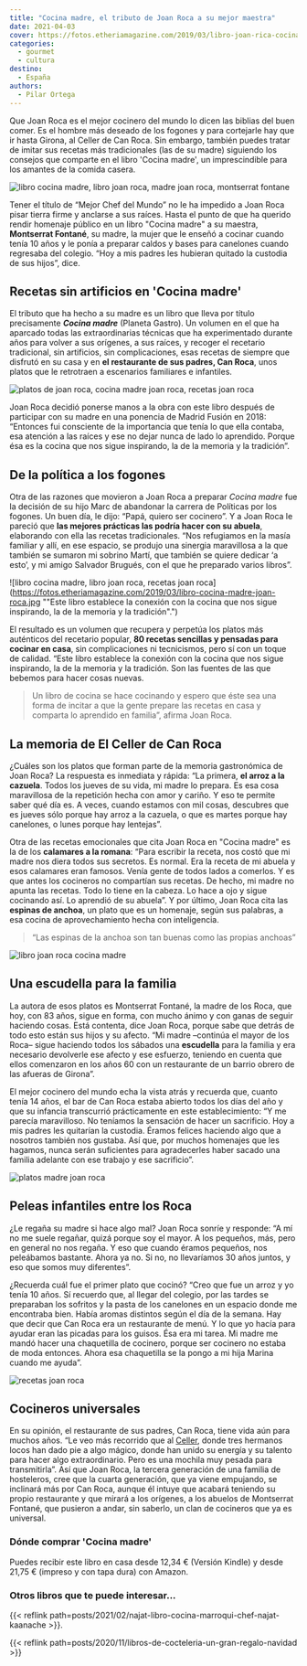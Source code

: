 ```yaml
---
title: "Cocina madre, el tributo de Joan Roca a su mejor maestra"
date: 2021-04-03
cover: https://fotos.etheriamagazine.com/2019/03/libro-joan-rica-cocina-madre.jpg
categories: 
  - gourmet
  - cultura
destino: 
  - España
authors: 
  - Pilar Ortega
---
```


Que Joan Roca es el mejor cocinero del mundo lo dicen las biblias del buen comer. Es el hombre más deseado de los fogones y para cortejarle hay que ir hasta Girona, al Celler de Can Roca. Sin embargo, también puedes tratar de imitar sus recetas más tradicionales (las de su madre) siguiendo los consejos que comparte en el libro 'Cocina madre', un imprescindible para los amantes de la comida casera.

![libro cocina madre, libro joan roca, madre joan roca, montserrat fontane](https://fotos.etheriamagazine.com/2019/03/joan-roca-su-madre.jpg "Joan Roca rinde homenaje en el libro a su madre, Montserrat Fontané.")

Tener el título de “Mejor Chef del Mundo” no le ha impedido a Joan Roca pisar tierra 
firme y anclarse a sus raíces. Hasta el punto de que ha querido rendir homenaje público 
en un libro "Cocina madre" a su maestra, **Montserrat Fontané**, su madre, la mujer que 
le enseñó a cocinar cuando tenía 10 años y le ponía a preparar caldos y bases para 
canelones cuando regresaba del colegio. “Hoy a mis padres les hubieran quitado la 
custodia de sus hijos”, dice. 

## Recetas sin artificios en 'Cocina madre'

El tributo que ha hecho a su madre es un libro que lleva por título precisamente 
_**Cocina madre**_ (Planeta Gastro). Un volumen en el que ha aparcado todas las 
extraordinarias técnicas que ha experimentado durante años para volver a sus orígenes, a 
sus raíces, y recoger el recetario tradicional, sin artificios, sin complicaciones, esas 
recetas de siempre que disfrutó en su casa y en **el restaurante de sus padres, Can 
Roca**, unos platos que le retrotraen a escenarios familiares e infantiles. 

![platos de joan roca, cocina madre joan roca, recetas joan roca](https://fotos.etheriamagazine.com/2019/03/libro-platos-joan-roca.jpg "'Arroz de la Montse con mejillones', 'Suquet de pescado' y 'Bacalao con pasas y huevo'.")

Joan Roca decidió ponerse manos a la obra con este libro después de participar con su 
madre en una ponencia de Madrid Fusión en 2018: “Entonces fui consciente de la 
importancia que tenía lo que ella contaba, esa atención a las raíces y ese no dejar 
nunca de lado lo aprendido. Porque ésa es la cocina que nos sigue inspirando, la de la 
memoria y la tradición”. 

## De la política a los fogones

Otra de las razones que movieron a Joan Roca a preparar _Cocina madre_ fue la decisión 
de su hijo Marc de abandonar la carrera de Políticas por los fogones. Un buen día, le 
dijo: “Papá, quiero ser cocinero”. Y a Joan Roca le pareció que **las mejores prácticas 
las podría hacer con su abuela**, elaborando con ella las recetas tradicionales. “Nos 
refugiamos en la masía familiar y allí, en ese espacio, se produjo una sinergia 
maravillosa a la que también se sumaron mi sobrino Martí, que también se quiere dedicar 
‘a esto’, y mi amigo Salvador Brugués, con el que he preparado varios libros”. 

![libro cocina madre, libro joan roca, recetas joan roca](https://fotos.etheriamagazine.com/2019/03/libro-cocina-madre-joan-roca.jpg ""Este libro establece la conexión con la cocina que nos sigue inspirando, la de la memoria y la tradición".")

El resultado es un volumen que recupera y perpetúa los platos más auténticos del 
recetario popular, **80 recetas sencillas y pensadas para cocinar en casa**, sin 
complicaciones ni tecnicismos, pero sí con un toque de calidad. “Este libro establece la 
conexión con la cocina que nos sigue inspirando, la de la memoria y la tradición. Son 
las fuentes de las que bebemos para hacer cosas nuevas. 

> Un libro de cocina se hace cocinando y espero que éste sea una forma de incitar a que la 
> gente prepare las recetas en casa y comparta lo aprendido en familia”, afirma Joan Roca. 

## La memoria de El Celler de Can Roca

¿Cuáles son los platos que forman parte de la memoria gastronómica de Joan Roca? La 
respuesta es inmediata y rápida: “La primera, **el arroz a la cazuela**. Todos los 
jueves de su vida, mi madre lo prepara. Es esa cosa maravillosa de la repetición hecha 
con amor y cariño. Y eso te permite saber qué día es. A veces, cuando estamos con mil 
cosas, descubres que es jueves sólo porque hay arroz a la cazuela, o que es martes 
porque hay canelones, o lunes porque hay lentejas”. 

Otra de las recetas emocionales que cita Joan Roca en "Cocina madre" es la de los 
**calamares a la romana**: “Para escribir la receta, nos costó que mi madre nos diera 
todos sus secretos. Es normal. Era la receta de mi abuela y esos calamares eran famosos. 
Venía gente de todos lados a comerlos. Y es que antes los cocineros no compartían sus 
recetas. De hecho, mi madre no apunta las recetas. Todo lo tiene en la cabeza. Lo hace a 
ojo y sigue cocinando así. Lo aprendió de su abuela”. Y por último, Joan Roca cita las 
**espinas de anchoa**, un plato que es un homenaje, según sus palabras, a esa cocina de 
aprovechamiento hecha con inteligencia. 

> “Las espinas de la anchoa son tan buenas como las propias anchoas” 

![libro joan roca cocina madre](https://fotos.etheriamagazine.com/2019/03/libro-joan-rica-cocina-madre.jpg "Joan Roca posa con su libro 'Cocina Madre'.")

## Una escudella para la familia

La autora de esos platos es Montserrat Fontané, la madre de los Roca, que hoy, con 83 
años, sigue en forma, con mucho ánimo y con ganas de seguir haciendo cosas. Está 
contenta, dice Joan Roca, porque sabe que detrás de todo esto están sus hijos y su 
afecto. “Mi madre –continúa el mayor de los Roca– sigue haciendo todos los sábados una 
**escudella** para la familia y era necesario devolverle ese afecto y ese esfuerzo, 
teniendo en cuenta que ellos comenzaron en los años 60 con un restaurante de un barrio 
obrero de las afueras de Girona”. 

El mejor cocinero del mundo echa la vista atrás y recuerda que, cuanto tenía 14 años, el 
bar de Can Roca estaba abierto todos los días del año y que su infancia transcurrió 
prácticamente en este establecimiento: “Y me parecía maravilloso. No teníamos la 
sensación de hacer un sacrificio. Hoy a mis padres les quitarían la custodia. Éramos 
felices haciendo algo que a nosotros también nos gustaba. Así que, por muchos homenajes 
que les hagamos, nunca serán suficientes para agradecerles haber sacado una familia 
adelante con ese trabajo y ese sacrificio”. 

![platos madre joan roca](https://fotos.etheriamagazine.com/2019/03/torrija-fresas-joan-roca.jpg "Torrija y 'Fresitas con piel de leche'.")

## Peleas infantiles entre los Roca

¿Le regaña su madre si hace algo mal? Joan Roca sonríe y responde: “A mí no me suele 
regañar, quizá porque soy el mayor. A los pequeños, más, pero en general no nos regaña. 
Y eso que cuando éramos pequeños, nos peleábamos bastante. Ahora ya no. Si no, no 
llevaríamos 30 años juntos, y eso que somos muy diferentes”. 

¿Recuerda cuál fue el primer plato que cocinó? “Creo que fue un arroz y yo tenía 10 
años. Sí recuerdo que, al llegar del colegio, por las tardes se preparaban los sofritos 
y la pasta de los canelones en un espacio donde me encontraba bien. Había aromas 
distintos según el día de la semana. Hay que decir que Can Roca era un restaurante de 
menú. Y lo que yo hacía para ayudar eran las picadas para los guisos. Ésa era mi tarea. 
Mi madre me mandó hacer una chaquetilla de cocinero, porque ser cocinero no estaba de 
moda entonces. Ahora esa chaquetilla se la pongo a mi hija Marina cuando me ayuda”. 

![recetas joan roca](https://fotos.etheriamagazine.com/2019/03/portada-cocina-madre-joan-roca.jpg "Portada del libro Cocina Madre.")

## Cocineros universales

En su opinión, el restaurante de sus padres, Can Roca, tiene vida aún para muchos años. 
“Le veo más recorrido que al [Celler](https://cellercanroca.com/), donde tres hermanos 
locos han dado pie a algo mágico, donde han unido su energía y su talento para hacer 
algo extraordinario. Pero es una mochila muy pesada para transmitirla”. Así que Joan 
Roca, la tercera generación de una familia de hosteleros, cree que la cuarta generación, 
que ya viene empujando, se inclinará más por Can Roca, aunque él intuye que acabará 
teniendo su propio restaurante y que mirará a los orígenes, a los abuelos de Montserrat 
Fontané, que pusieron a andar, sin saberlo, un clan de cocineros que ya es universal. 

### Dónde comprar 'Cocina madre'

Puedes recibir este libro en casa desde 12,34 € (Versión Kindle) y desde 21,75 € 
(impreso y con tapa dura) con Amazon. 

<!-- <iframe style="width: 120px; height: 240px;" 
src="https://rcm-eu.amazon-adsystem.com/e/cm?ref=qf_sp_asin_til&amp;t=etheriamagazi-21&amp;m=amazon&amp;o=30&amp;p=8&amp;l=as1&amp;IS1=1&amp;npa=1&amp;asins=8408202189&amp;linkId=4ecabfaba9718f1b780dde4dcfe11762&amp;bc1=ffffff&amp;lt1=_blank&amp;fc1=333333&amp;lc1=0066c0&amp;bg1=ffffff&amp;f=ifr" 
width="300" height="150" frameborder="0" marginwidth="0" marginheight="0" 
scrolling="no">&lt;br /></iframe> --> 

### Otros libros que te puede interesar...

{{< reflink path=posts/2021/02/najat-libro-cocina-marroqui-chef-najat-kaanache >}}. 

{{< reflink path=posts/2020/11/libros-de-cocteleria-un-gran-regalo-navidad >}}
